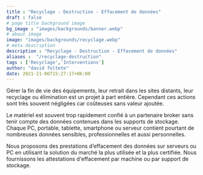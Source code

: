 ```yaml
---
title : "Recyclage - Destruction - Effacement de données"
draft : false
# page title background image
bg_image : "images/backgrounds/banner.webp"
# about image
image: "images/backgrounds/recyclage.webp"
# meta description
description : "Recyclage - Destruction - Effacement de données"
aliases :  "/recyclage-destruction"
tags : ['Recyclage','Interventions']
author: "david foltete"
date: 2021-11-06T15:27:17+06:00
---
```

Gérer la fin de vie des équipements, leur retrait dans les sites distants, leur recyclage ou élimination est un projet à part entière.
Cependant ces actions sont très souvent négligées car coûteuses sans valeur ajoutée.  

Le matériel est souvent trop rapidement confié à un partenaire broker sans tenir compte des données contenues dans les supports de stockage.
Chaque PC, portable, tablette, smartphone ou serveur contient pourtant de nombreuses données sensibles, professionnelles et aussi personnelles.  

Nous proposons des prestations d’effacement des données sur serveurs ou PC en utilisant la solution du marché la plus utilisée et la plus certifiée. Nous fournissons les attestations d'effacement par machine ou par support de stockage.

